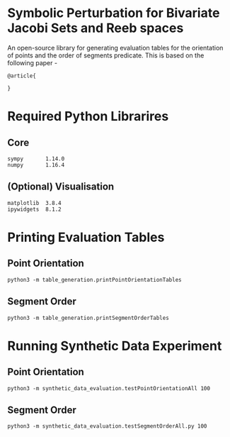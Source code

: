 # Symbolic Perturbation for Bivariate Jacobi Sets and Reeb spaces
An open-source library for generating evaluation tables for the orientation of points and the order of segments predicate. This is based on the following paper -

```
@article{

}
```

# Required Python Librarires

## Core

```
sympy       1.14.0
numpy       1.16.4
```

## (Optional) Visualisation

```
matplotlib  3.8.4
ipywidgets  8.1.2
```

# Printing Evaluation Tables  

## Point Orientation

```
python3 -m table_generation.printPointOrientationTables
```

## Segment Order
```
python3 -m table_generation.printSegmentOrderTables
```




# Running Synthetic Data Experiment

## Point Orientation
```
python3 -m synthetic_data_evaluation.testPointOrientationAll 100
```

## Segment Order
```
python3 -m synthetic_data_evaluation.testSegmentOrderAll.py 100
```

